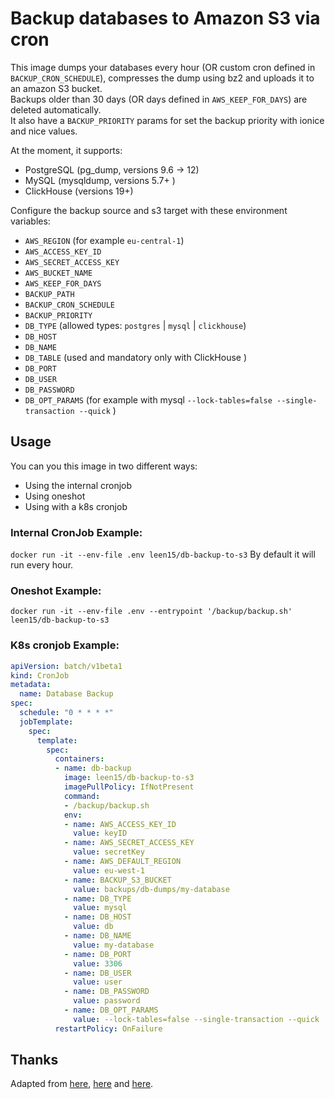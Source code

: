 # Backup databases to Amazon S3 via cron

This image dumps your databases every hour (OR custom cron defined in `BACKUP_CRON_SCHEDULE`),
compresses the dump using bz2 and uploads it to an amazon S3 bucket.  
Backups older than 30 days (OR days defined in `AWS_KEEP_FOR_DAYS`) are deleted automatically.   
It also have a `BACKUP_PRIORITY` params for set the backup priority with ionice and nice values.   
    
At the moment, it supports:
- PostgreSQL (pg_dump, versions 9.6 -> 12)
- MySQL (mysqldump, versions 5.7+ )
- ClickHouse (versions 19+)

Configure the backup source and s3 target with these environment
variables:

- `AWS_REGION` (for example `eu-central-1`)
- `AWS_ACCESS_KEY_ID`
- `AWS_SECRET_ACCESS_KEY`
- `AWS_BUCKET_NAME`
- `AWS_KEEP_FOR_DAYS`
- `BACKUP_PATH`
- `BACKUP_CRON_SCHEDULE`
- `BACKUP_PRIORITY`
- `DB_TYPE` (allowed types: `postgres` | `mysql` | `clickhouse`)
- `DB_HOST`
- `DB_NAME`
- `DB_TABLE` (used and mandatory only with ClickHouse )
- `DB_PORT`
- `DB_USER`
- `DB_PASSWORD`
- `DB_OPT_PARAMS` (for example with mysql `--lock-tables=false --single-transaction --quick` )


## Usage

You can you this image in two different ways:  
- Using the internal cronjob
- Using oneshot
- Using with a k8s cronjob

### Internal CronJob Example:
`docker run -it --env-file .env leen15/db-backup-to-s3` 
By default it will run every hour.   
    
### Oneshot Example:
`docker run -it --env-file .env --entrypoint '/backup/backup.sh' leen15/db-backup-to-s3` 
   
### K8s cronjob Example:
```yaml
apiVersion: batch/v1beta1
kind: CronJob
metadata:
  name: Database Backup
spec:
  schedule: "0 * * * *"
  jobTemplate:
    spec:
      template:
        spec:
          containers:
          - name: db-backup
            image: leen15/db-backup-to-s3
            imagePullPolicy: IfNotPresent
            command:
            - /backup/backup.sh
            env:
            - name: AWS_ACCESS_KEY_ID
              value: keyID
            - name: AWS_SECRET_ACCESS_KEY
              value: secretKey
            - name: AWS_DEFAULT_REGION
              value: eu-west-1
            - name: BACKUP_S3_BUCKET
              value: backups/db-dumps/my-database
            - name: DB_TYPE
              value: mysql
            - name: DB_HOST
              value: db
            - name: DB_NAME
              value: my-database
            - name: DB_PORT
              value: 3306
            - name: DB_USER
              value: user
            - name: DB_PASSWORD
              value: password
            - name: DB_OPT_PARAMS
              value: --lock-tables=false --single-transaction --quick
          restartPolicy: OnFailure
```
   
## Thanks

Adapted from [here](https://blog.danivovich.com/2015/07/23/postgres-backups-to-s3-with-docker-and-systemd/), [here](http://blog.oestrich.org/2015/01/pg-to-s3-backup-script/) and [here](https://www.ekito.fr/people/run-a-cron-job-with-docker/).

